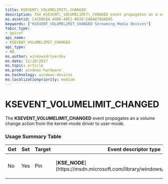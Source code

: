 ```yaml
---
title: KSEVENT\_VOLUMELIMIT\_CHANGED
description: The KSEVENT\_VOLUMELIMIT\_CHANGED event propagates an a volume change action from the kernel-mode driver to user-mode.
ms.assetid: C4CB9E8A-A0B6-48E1-B020-EA6A0768AE05
keywords: ["KSEVENT_VOLUMELIMIT_CHANGED Streaming Media Devices"]
topic_type:
- apiref
api_name:
- KSEVENT_VOLUMELIMIT_CHANGED
api_type:
- NA
ms.author: windowsdriverdev
ms.date: 11/28/2017
ms.topic: article
ms.prod: windows-hardware
ms.technology: windows-devices
ms.localizationpriority: medium
---
```


# KSEVENT\_VOLUMELIMIT\_CHANGED


The **KSEVENT\_VOLUMELIMIT\_CHANGED** event propagates an a volume change action from the kernel-mode driver to user-mode.

### <span id="usage_summary_table"></span><span id="USAGE_SUMMARY_TABLE"></span>Usage Summary Table

<table>
<colgroup>
<col width="20%" />
<col width="20%" />
<col width="20%" />
<col width="20%" />
<col width="20%" />
</colgroup>
<thead>
<tr class="header">
<th>Get</th>
<th>Set</th>
<th>Target</th>
<th>Event descriptor type</th>
<th>Event value type</th>
</tr>
</thead>
<tbody>
<tr class="odd">
<td><p>No</p></td>
<td><p>Yes</p></td>
<td><p>Pin</p></td>
<td><p>[<strong>KSE_NODE</strong>](https://msdn.microsoft.com/library/windows/hardware/ff561937)</p></td>
<td><p>[<strong>KSEVENTDATA</strong>](https://msdn.microsoft.com/library/windows/hardware/ff561750)</p></td>
</tr>
</tbody>
</table>

 

 

 





